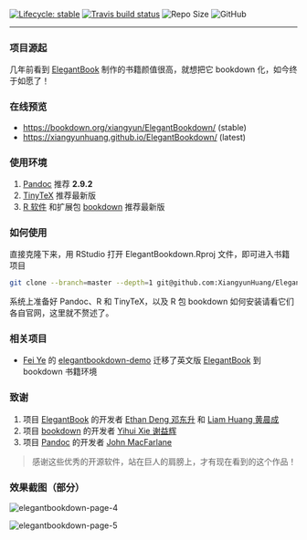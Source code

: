 [![Lifecycle: stable](https://img.shields.io/badge/lifecycle-stable-brightgreen.svg)](https://www.tidyverse.org/lifecycle/#stable) [![Travis build status](https://travis-ci.com/XiangyunHuang/ElegantBookdown.svg?branch=master)](https://travis-ci.com/XiangyunHuang/ElegantBookdown) ![Repo Size](https://img.shields.io/github/repo-size/XiangyunHuang/ElegantBookdown.svg) ![GitHub](https://img.shields.io/github/license/XiangyunHuang/ElegantBookdown.svg)

---

### 项目源起

几年前看到 [ElegantBook](https://github.com/ElegantLaTeX/ElegantBook) 制作的书籍颜值很高，就想把它 bookdown 化，如今终于如愿了！

### 在线预览

- https://bookdown.org/xiangyun/ElegantBookdown/ (stable)
- https://xiangyunhuang.github.io/ElegantBookdown/ (latest) 

### 使用环境

1. [Pandoc](https://github.com/jgm/pandoc) 推荐 **2.9.2**
1. [TinyTeX](https://yihui.name/tinytex/) 推荐最新版
1. [R 软件](https://cran.r-project.org/) 和扩展包 [bookdown](https://github.com/rstudio/bookdown) 推荐最新版

### 如何使用

直接克隆下来，用 RStudio 打开 ElegantBookdown.Rproj 文件，即可进入书籍项目

```bash
git clone --branch=master --depth=1 git@github.com:XiangyunHuang/ElegantBookdown.git
```

系统上准备好 Pandoc、R 和 TinyTeX，以及 R 包 bookdown 如何安装请看它们各自官网，这里就不赘述了。


### 相关项目

- [Fei Ye](https://github.com/fyemath/) 的 [elegantbookdown-demo](https://elegantbookdown-example.netlify.com/) 迁移了英文版 [ElegantBook](https://github.com/ElegantLaTeX/ElegantBook) 到 bookdown 书籍环境

### 致谢

1. 项目 [ElegantBook](https://github.com/ElegantLaTeX/ElegantBook) 的开发者 [Ethan Deng 邓东升](https://ddswhu.me/) 和 [Liam Huang 黄晨成](https://liam.page/)
1. 项目 [bookdown](https://github.com/rstudio/bookdown) 的开发者 [Yihui Xie 谢益辉](https://yihui.name/)
1. 项目 [Pandoc](https://github.com/jgm/pandoc) 的开发者 [John MacFarlane](https://johnmacfarlane.net/)

> 感谢这些优秀的开源软件，站在巨人的肩膀上，才有现在看到的这个作品！


### 效果截图（部分）

![elegantbookdown-page-4](https://user-images.githubusercontent.com/12031874/77229306-206f0780-6bc8-11ea-9c1f-63756c1ae551.png)

![elegantbookdown-page-5](https://user-images.githubusercontent.com/12031874/77229317-2f55ba00-6bc8-11ea-9a88-3aa04cc14ccf.png)
